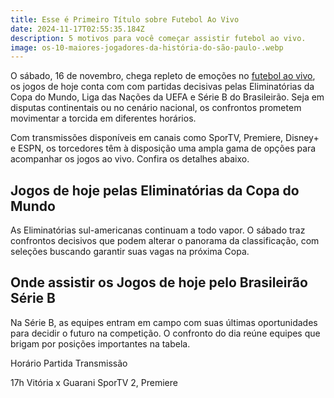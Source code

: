```yaml
---
title: Esse é Primeiro Título sobre Futebol Ao Vivo
date: 2024-11-17T02:55:35.184Z
description: 5 motivos para você começar assistir futebol ao vivo.
image: os-10-maiores-jogadores-da-história-do-são-paulo-.webp
---
```

O sábado, 16 de novembro, chega repleto de emoções no [futebol ao vivo](https://afolhahoje.com/futebol-ao-vivo/), os jogos de hoje conta com com partidas decisivas pelas Eliminatórias da Copa do Mundo, Liga das Nações da UEFA e Série B do Brasileirão. Seja em disputas continentais ou no cenário nacional, os confrontos prometem movimentar a torcida em diferentes horários.

Com transmissões disponíveis em canais como SporTV, Premiere, Disney+ e ESPN, os torcedores têm à disposição uma ampla gama de opções para acompanhar os jogos ao vivo. Confira os detalhes abaixo.

## Jogos de hoje pelas Eliminatórias da Copa do Mundo

As Eliminatórias sul-americanas continuam a todo vapor. O sábado traz confrontos decisivos que podem alterar o panorama da classificação, com seleções buscando garantir suas vagas na próxima Copa.

## Onde assistir os Jogos de hoje pelo Brasileirão Série B

Na Série B, as equipes entram em campo com suas últimas oportunidades para decidir o futuro na competição. O confronto do dia reúne equipes que brigam por posições importantes na tabela.

Horário	Partida	Transmissão

17h	Vitória x Guarani	SporTV 2, Premiere